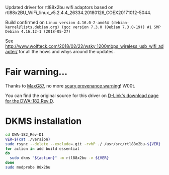 Updated driver for rtl88x2bu wifi adaptors based on rtl88x2BU_WiFi_linux_v5.2.4.4_26334.20180126_COEX20171012-5044.

Build confirmed on `Linux version 4.16.0-2-amd64 (debian-kernel@lists.debian.org) (gcc version 7.3.0 (Debian 7.3.0-19)) #1 SMP Debian 4.16.12-1 (2018-05-27)`

See http://www.wolfteck.com/2018/02/22/wsky_1200mbps_wireless_usb_wifi_adapter/ for all the hows and whys around the updates.

# Fair warning...

Thanks to [MaxG87](https://github.com/cilynx/rtl88x2BU_WiFi_linux_v5.2.4.4_25643.20171212_COEX20171012-5044/issues/3), no more [scary provenance warning](https://github.com/cilynx/rtl88x2BU_WiFi_linux_v5.2.4.4_25643.20171212_COEX20171012-5044#fair-warning)! W00t.

You can find the original source for this driver on [D-Link's download page for the DWA-182 Rev D](https://support.dlink.com/ProductInfo.aspx?m=DWA-182).

# DKMS installation

```bash
cd DWA-182_Rev-D1
VER=$(cat ./version)
sudo rsync --delete --exclude=.git -rvhP ./ /usr/src/rtl88x2bu-${VER}
for action in add build essential
do
  sudo dkms "${action}" -m rtl88x2bu -v ${VER}
done
sudo modprobe 88x2bu
```
